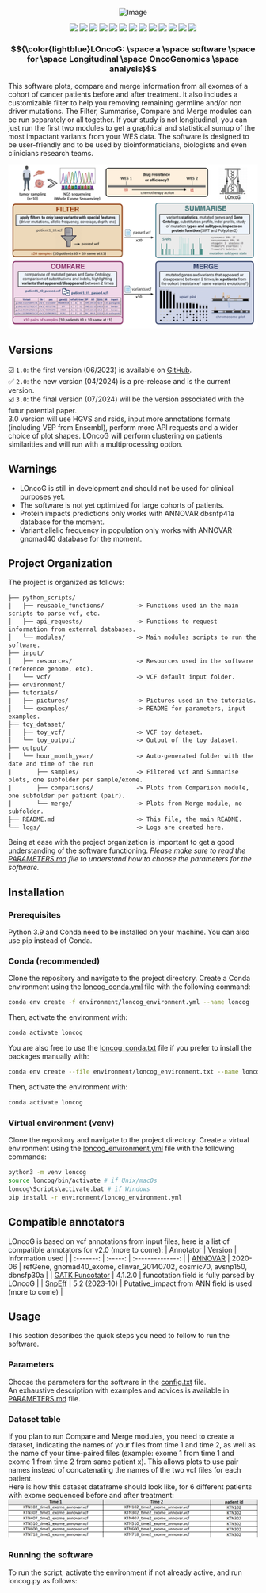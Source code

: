 <p align="center">
  <img src="https://i.postimg.cc/C1S6DQwH/work-in-progress.png" alt="Image" style="width:15%; height:auto;"> 
</p>

<p align="center"> 
    <a href="#contributors" alt="Contributors">
        <img src="https://img.shields.io/badge/contributors-3-lightblue" /></a>
    <a href="#backers" alt="Backers">
        <img src="https://img.shields.io/badge/backers-2-lightblue" /></a>
    <a href="#commits" alt="Commits">
        <img src="https://img.shields.io/badge/commits-173-lightblue" /></a>
    <a href="#coverage" alt="Coverage">
        <img src="https://img.shields.io/badge/coverage-85%25-lightgreen" /></a>
    <a href="#codacy" alt="Codacy">
        <img src="https://img.shields.io/badge/codacy-B-lightgreen" /></a>
    <a href="#languages" alt="Languages">
        <img src="https://img.shields.io/badge/language-Python 3-brightgreen" /></a>
    <a href="#version" alt="Version">
        <img src="https://img.shields.io/badge/version-2.0-brightgreen" /></a>
    <a href="#packages" alt="Packages">
        <img src="https://img.shields.io/badge/packages-conda, venv-brightgreen" /></a>
    <a href="#parameters" alt="Parameters">
        <img src="https://img.shields.io/badge/parameters-83-lightyellow" /></a>
    <a href="#example" alt="Example">
        <img src="https://img.shields.io/badge/test dataset-coming soon-lightyellow" /></a>
    <a href="#validation" alt="Validation">
        <img src="https://img.shields.io/badge/validation-TNBC, glioblastoma-yellow" /></a>
    <a href="#institute" alt="Institute">
        <img src="https://img.shields.io/badge/institute-Institut de Cancérologie de l'Ouest%20-orange" /></a>
    <a href="#country" alt="Country">
        <img src="https://img.shields.io/badge/made in-🇫🇷France-black" /></a>
</p>

### $${\color{lightblue}LOncoG: \space a \space software \space for \space Longitudinal \space OncoGenomics \space analysis}$$
This software plots, compare and merge information from all exomes of a cohort of cancer patients before and after treatment. It also includes a customizable filter to help you removing remaining germline and/or non driver mutations. The Filter, Summarise, Compare and Merge modules can be run separately or all together. If your study is not longitudinal, you can just run the first two modules to get a graphical and statistical sumup of the most impactant variants from your WES data. The software is designed to be user-friendly and to be used by bioinformaticians, biologists and even clinicians research teams.

![LOncoG simple workflow](tutorials/pictures/LOncoG_workflow.png)

## Versions
☑️ ```1.0```: the first version (06/2023) is available on [GitHub](https://github.com/gsiekaniec/LOTUS). \
✅ ```2.0```: the new version (04/2024) is a pre-release and is the current version. \
☑️ ```3.0```: the final version (07/2024) will be the version associated with the futur potential paper. \
3.0 version will use HGVS and rsids, input more annotations formats (including VEP from Ensembl), perform more API requests and a wider choice of plot shapes. 
LOncoG will perform clustering on patients similarities and will run with a multiprocessing option.

## Warnings
- LOncoG is still in development and should not be used for clinical purposes yet. 
- The software is not yet optimized for large cohorts of patients.
- Protein impacts predictions only works with ANNOVAR dbsnfp41a database for the moment.
- Variant allelic frequency in population only works with ANNOVAR gnomad40 database for the moment.

## Project Organization
The project is organized as follows:
```Project/
├── python_scripts/
│   ├── reusable_functions/         -> Functions used in the main scripts to parse vcf, etc.
│   ├── api_requests/               -> Functions to request information from external databases.
│   └── modules/                    -> Main modules scripts to run the software.
├── input/
│   ├── resources/                  -> Resources used in the software (reference genome, etc).
│   └── vcf/                        -> VCF default input folder.
├── environment/
├── tutorials/
│   ├── pictures/                   -> Pictures used in the tutorials.
│   └── examples/                   -> README for parameters, input examples.
├── toy_dataset/
│   ├── toy_vcf/                    -> VCF toy dataset.
│   └── toy_output/                 -> Output of the toy dataset.
├── output/
│   └── hour_month_year/            -> Auto-generated folder with the date and time of the run
|       ├── samples/                -> Filtered vcf and Summarise plots, one subfolder per sample/exome.
|       ├── comparisons/            -> Plots from Comparison module, one subfolder per patient (pair).
|       └── merge/                  -> Plots from Merge module, no subfolder.        
├── README.md                       -> This file, the main README.
└── logs/                           -> Logs are created here.
```
Being at ease with the project organization is important to get a good understanding of the software functioning.
*Please make sure to read the [PARAMETERS.md](tutorials/PARAMETERS.md) file to understand how to choose the parameters for the software.*

## Installation
### Prerequisites
Python 3.9 and Conda need to be installed on your machine. You can also use pip instead of Conda.

### Conda (recommended)
Clone the repository and navigate to the project directory.
Create a Conda environment using the [loncog_conda.yml](environment/loncog_environment.yml) file with the following command: 
```bash
conda env create -f environment/loncog_environment.yml --name loncog
```
Then, activate the environment with: 
```bash
conda activate loncog
```

You are also free to use the [loncog_conda.txt](environment/loncog_environment.txt) file if you prefer to install the packages manually with: 
```bash
conda env create --file environment/loncog_environment.txt --name loncog
```
Then, activate the environment with: 
```bash
conda activate loncog
```

### Virtual environment (venv)
Clone the repository and navigate to the project directory.
Create a virtual environment using the [loncog_environment.yml](environment/loncog_environment.yml) file with the following commands: 
```bash
python3 -m venv loncog 
source loncog/bin/activate # if Unix/macOs
loncog\Scripts\activate.bat # if Windows
pip install -r environment/loncog_environment.yml
```
## Compatible annotators
LOncoG is based on vcf annotations from input files, here is a list of compatible annotators for v2.0 (more to come):
| Annotator | Version | Information used |
| :-------: | :-----: | :--------------: |
| [ANNOVAR](https://annovar.openbioinformatics.org/en/latest/)  |   2020-06   |    refGene, gnomad40_exome, clinvar_20140702, cosmic70, avsnp150, dbnsfp30a   |
| [GATK Funcotator](https://gatk.broadinstitute.org/hc/en-us/articles/360037224432-Funcotator)  |    4.1.2.0    |    funcotation field is fully parsed by LOncoG     |
| [SnpEff](http://pcingola.github.io/SnpEff/snpeff/introduction/)  |    5.2 (2023-10)    |    Putative_impact from ANN field is used (more to come)     |

## Usage
This section describes the quick steps you need to follow to run the software.

### Parameters
Choose the parameters for the software in the [config.txt](config.txt) file. \
An exhaustive description with examples and advices is available in [PARAMETERS.md](tutorials/Parameters.md) file.

### Dataset table
If you plan to run Compare and Merge modules, you need to create a dataset, indicating the names of your files from time 1 and time 2, as well as the name of your time-paired files (example: exome 1 from time 1 and exome 1 from time 2 from same patient x). This allows plots to use pair names instead of concatenating the names of the two vcf files for each patient. \
Here is how this dataset dataframe should look like, for 6 different patients with exome sequenced before and after treatment:
![dataframe](tutorials/pictures/dataset_example.png)

### Running the software
To run the script, activate the environment if not already active, and run loncog.py as follows: